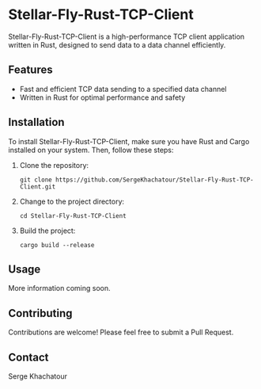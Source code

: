 # Stellar-Fly-Rust-TCP-Client

Stellar-Fly-Rust-TCP-Client is a high-performance TCP client application written in Rust, designed to send data to a data channel efficiently.

## Features

- Fast and efficient TCP data sending to a specified data channel
- Written in Rust for optimal performance and safety

## Installation

To install Stellar-Fly-Rust-TCP-Client, make sure you have Rust and Cargo installed on your system. Then, follow these steps:

1. Clone the repository:
   ```
   git clone https://github.com/SergeKhachatour/Stellar-Fly-Rust-TCP-Client.git
   ```

2. Change to the project directory:
   ```
   cd Stellar-Fly-Rust-TCP-Client
   ```

3. Build the project:
   ```
   cargo build --release
   ```

## Usage

More information coming soon.

## Contributing

Contributions are welcome! Please feel free to submit a Pull Request.

## Contact

Serge Khachatour
